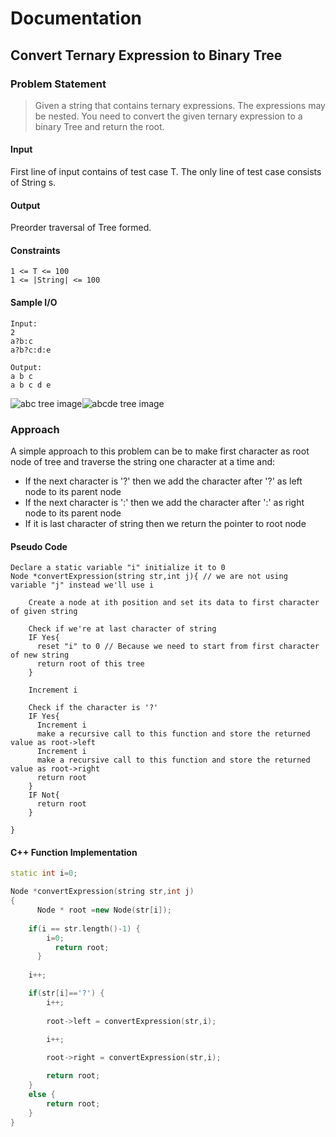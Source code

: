 # Documentation

## Convert Ternary Expression to Binary Tree

### Problem Statement

> Given a string that contains ternary expressions. The expressions may be nested. You need to convert the given ternary expression to a binary Tree and return the root.

#### Input

First line of input contains of test case T. The only line of test case consists of String s.

#### Output

Preorder traversal of Tree formed.

#### Constraints
```
1 <= T <= 100
1 <= |String| <= 100
```

#### Sample I/O
```
Input:
2
a?b:c
a?b?c:d:e

Output:
a b c
a b c d e
```
<div style="display:flex;flex-direction:row;justify-content:centre;">
<img style="display:inline;" src="https://pixan198.github.io/images/treeabc.svg" alt="abc tree image"/><img style="display:inline;" src="https://pixan198.github.io/images/treeabcde.svg" alt="abcde tree image"/>
</div>


### Approach

A simple approach to this problem can be to make first character as root node of tree and traverse the string one character at a time and:
- If the next character is '?' then we add the character after '?' as left node to its parent node
- If the next character is ':' then we add the character after ':' as right node to its parent node
- If it is last character of string then we return the pointer to root node

#### Pseudo Code

```
Declare a static variable "i" initialize it to 0
Node *convertExpression(string str,int j){ // we are not using variable "j" instead we'll use i
    
    Create a node at ith position and set its data to first character of given string
    
    Check if we're at last character of string
    IF Yes{
      reset "i" to 0 // Because we need to start from first character of new string
      return root of this tree
    }
    
    Increment i
    
    Check if the character is '?'
    IF Yes{
      Increment i
      make a recursive call to this function and store the returned value as root->left
      Increment i
      make a recursive call to this function and store the returned value as root->right
      return root
    }
    IF Not{
      return root
    }
    
}
```

#### C++ Function Implementation

```cpp
static int i=0;

Node *convertExpression(string str,int j)
{
	  Node * root =new Node(str[i]); 
  
    if(i == str.length()-1) {
    	i=0;
		  return root;
	  } 
  
    i++; 

    if(str[i]=='?') { 
        i++; 
  
        root->left = convertExpression(str,i); 
          
        i++; 

        root->right = convertExpression(str,i); 

        return root; 
    } 
    else {
		return root;
	}
}
```

